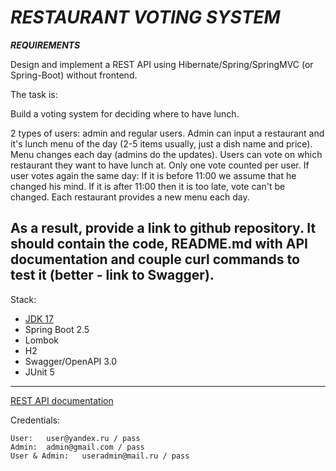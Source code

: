 # ***_RESTAURANT VOTING SYSTEM_***

**_REQUIREMENTS_**

Design and implement a REST API using Hibernate/Spring/SpringMVC (or Spring-Boot) without frontend.

The task is:

Build a voting system for deciding where to have lunch.

2 types of users: admin and regular users. Admin can input a restaurant and it's lunch menu of the day (2-5 items
usually, just a dish name and price).
Menu changes each day (admins do the updates).
Users can vote on which restaurant they want to have lunch at. Only one vote counted per user. If user votes again the
same day:
If it is before 11:00 we assume that he changed his mind. If it is after 11:00 then it is too late, vote can't be
changed. Each restaurant provides a new menu each day.

As a result, provide a link to github repository. It should contain the code, README.md with API documentation and
couple curl commands to test it (better - link to Swagger).
-------------------------------------------------------------
 Stack:
- [JDK 17](http://jdk.java.net/17/) 
- Spring Boot 2.5 
- Lombok
- H2
- Swagger/OpenAPI 3.0
- JUnit 5
-----------------------------------------------------
[REST API documentation](http://localhost:8080/swagger-ui.html)

Credentials:

```
User:   user@yandex.ru / pass
Admin:  admin@gmail.com / pass
User & Admin:   useradmin@mail.ru / pass
```


